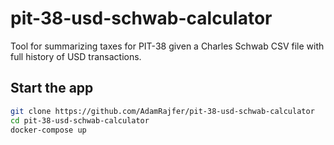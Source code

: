 # pit-38-usd-schwab-calculator

Tool for summarizing taxes for PIT-38 given a Charles Schwab CSV file with full history of USD transactions.

## Start the app

```bash
git clone https://github.com/AdamRajfer/pit-38-usd-schwab-calculator
cd pit-38-usd-schwab-calculator
docker-compose up
```
